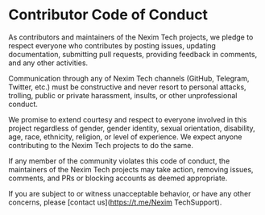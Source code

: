 # Contributor Code of Conduct

As contributors and maintainers of the Nexim Tech projects, we pledge to respect everyone who contributes by posting issues, updating documentation, submitting pull requests, providing feedback in comments, and any other activities.

Communication through any of Nexim Tech channels (GitHub, Telegram, Twitter, etc.) must be constructive and never resort to personal attacks, trolling, public or private harassment, insults, or other unprofessional conduct.

We promise to extend courtesy and respect to everyone involved in this project regardless of gender, gender identity, sexual orientation, disability, age, race, ethnicity, religion, or level of experience. We expect anyone contributing to the Nexim Tech projects to do the same.

If any member of the community violates this code of conduct, the maintainers of the Nexim Tech projects may take action, removing issues, comments, and PRs or blocking accounts as deemed appropriate.

If you are subject to or witness unacceptable behavior, or have any other concerns, please [contact us](https://t.me/Nexim TechSupport).
